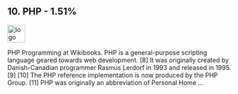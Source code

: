 ## 10. PHP - 1.51%
<img src="https://cdn.freebiesupply.com/logos/large/2x/php-1-logo-png-transparent.png" alt="logo" width="40" height="40" /> 

PHP Programming at Wikibooks. PHP is a general-purpose scripting language geared towards web development. [8] It was originally created by Danish-Canadian programmer Rasmus Lerdorf in 1993 and released in 1995. [9] [10] The PHP reference implementation is now produced by the PHP Group. [11] PHP was originally an abbreviation of Personal Home ...

